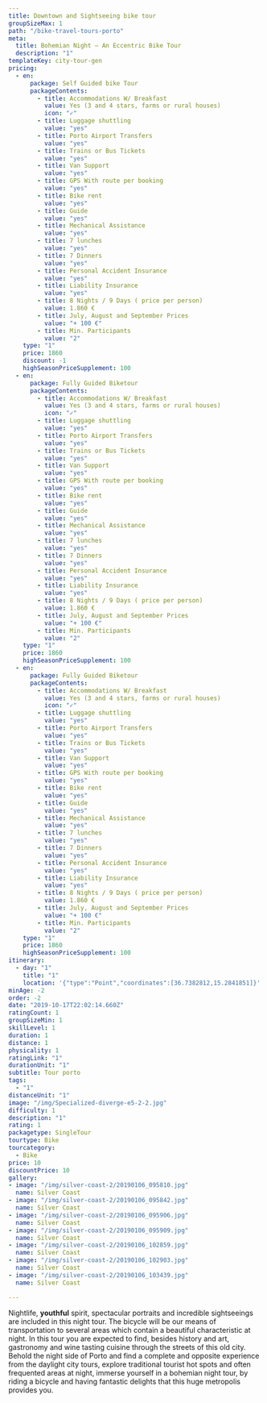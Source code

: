```yaml
---
title: Downtown and Sightseeing bike tour
groupSizeMax: 1
path: "/bike-travel-tours-porto"
meta:
  title: Bohemian Night – An Eccentric Bike Tour
  description: "1"
templateKey: city-tour-gen
pricing:
  - en:
      package: Self Guided bike Tour
      packageContents:
        - title: Accommodations W/ Breakfast
          value: Yes (3 and 4 stars, farms or rural houses)
          icon: "✓"
        - title: Luggage shuttling
          value: "yes"
        - title: Porto Airport Transfers
          value: "yes"
        - title: Trains or Bus Tickets
          value: "yes"
        - title: Van Support
          value: "yes"
        - title: GPS With route per booking
          value: "yes"
        - title: Bike rent
          value: "yes"
        - title: Guide
          value: "yes"
        - title: Mechanical Assistance
          value: "yes"
        - title: 7 lunches
          value: "yes"
        - title: 7 Dinners
          value: "yes"
        - title: Personal Accident Insurance
          value: "yes"
        - title: Liability Insurance
          value: "yes"
        - title: 8 Nights / 9 Days ( price per person)
          value: 1.860 €
        - title: July, August and September Prices
          value: "+ 100 €"
        - title: Min. Participants
          value: "2"
    type: "1"
    price: 1860
    discount: -1
    highSeasonPriceSupplement: 100
  - en:
      package: Fully Guided Biketour
      packageContents:
        - title: Accommodations W/ Breakfast
          value: Yes (3 and 4 stars, farms or rural houses)
          icon: "✓"
        - title: Luggage shuttling
          value: "yes"
        - title: Porto Airport Transfers
          value: "yes"
        - title: Trains or Bus Tickets
          value: "yes"
        - title: Van Support
          value: "yes"
        - title: GPS With route per booking
          value: "yes"
        - title: Bike rent
          value: "yes"
        - title: Guide
          value: "yes"
        - title: Mechanical Assistance
          value: "yes"
        - title: 7 lunches
          value: "yes"
        - title: 7 Dinners
          value: "yes"
        - title: Personal Accident Insurance
          value: "yes"
        - title: Liability Insurance
          value: "yes"
        - title: 8 Nights / 9 Days ( price per person)
          value: 1.860 €
        - title: July, August and September Prices
          value: "+ 100 €"
        - title: Min. Participants
          value: "2"
    type: "1"
    price: 1860
    highSeasonPriceSupplement: 100
  - en:
      package: Fully Guided Biketour
      packageContents:
        - title: Accommodations W/ Breakfast
          value: Yes (3 and 4 stars, farms or rural houses)
          icon: "✓"
        - title: Luggage shuttling
          value: "yes"
        - title: Porto Airport Transfers
          value: "yes"
        - title: Trains or Bus Tickets
          value: "yes"
        - title: Van Support
          value: "yes"
        - title: GPS With route per booking
          value: "yes"
        - title: Bike rent
          value: "yes"
        - title: Guide
          value: "yes"
        - title: Mechanical Assistance
          value: "yes"
        - title: 7 lunches
          value: "yes"
        - title: 7 Dinners
          value: "yes"
        - title: Personal Accident Insurance
          value: "yes"
        - title: Liability Insurance
          value: "yes"
        - title: 8 Nights / 9 Days ( price per person)
          value: 1.860 €
        - title: July, August and September Prices
          value: "+ 100 €"
        - title: Min. Participants
          value: "2"
    type: "1"
    price: 1860
    highSeasonPriceSupplement: 100
itinerary:
  - day: "1"
    title: "1"
    location: '{"type":"Point","coordinates":[36.7382812,15.2841851]}'
minAge: -2
order: -2
date: "2019-10-17T22:02:14.660Z"
ratingCount: 1
groupSizeMin: 1
skillLevel: 1
duration: 1
distance: 1
physicality: 1
ratingLink: "1"
durationUnit: "1"
subtitle: Tour porto
tags:
  - "1"
distanceUnit: "1"
image: "/img/Specialized-diverge-e5-2-2.jpg"
difficulty: 1
description: "1"
rating: 1
packagetype: SingleTour
tourtype: Bike
tourcategory:
  - Bike
price: 10
discountPrice: 10
gallery:
- image: "/img/silver-coast-2/20190106_095810.jpg"
  name: Silver Coast
- image: "/img/silver-coast-2/20190106_095842.jpg"
  name: Silver Coast
- image: "/img/silver-coast-2/20190106_095906.jpg"
  name: Silver Coast
- image: "/img/silver-coast-2/20190106_095909.jpg"
  name: Silver Coast
- image: "/img/silver-coast-2/20190106_102859.jpg"
  name: Silver Coast
- image: "/img/silver-coast-2/20190106_102903.jpg"
  name: Silver Coast
- image: "/img/silver-coast-2/20190106_103439.jpg"
  name: Silver Coast

---
```


Nightlife, **youthful** spirit, spectacular portraits and incredible sightseeings
are included in this night tour. The bicycle will be our means of transportation
to several areas which contain a beautiful characteristic at night. In this tour
you are expected to find, besides history and art, gastronomy and wine tasting cuisine
through the streets of this old city. Behold the night side of Porto and find a
complete and opposite experience from the daylight city tours, explore traditional
tourist hot spots and often frequented areas at night, immerse yourself in a bohemian
night tour, by riding a bicycle and having fantastic delights that this huge metropolis
provides you.
